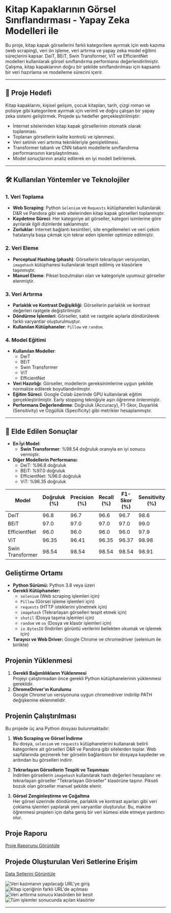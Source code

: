 # Kitap Kapaklarının Görsel Sınıflandırması - Yapay Zeka Modelleri ile

Bu proje, kitap kapak görsellerini farklı kategorilere ayırmak için web kazıma (web scraping), veri ön işleme, veri artırma ve yapay zeka model eğitimi süreçlerini kapsar. DeiT, BEiT, Swin Transformer, ViT ve EfficientNet modelleri kullanılarak görsel sınıflandırma performansı değerlendirilmiştir. Çalışma, kitap kapaklarının doğru bir şekilde sınıflandırılması için kapsamlı bir veri hazırlama ve modelleme sürecini içerir.

---

## 📖 Proje Hedefi
Kitap kapaklarını, kişisel gelişim, çocuk kitapları, tarih, çizgi roman ve polisiye gibi kategorilere ayırmak için verimli ve doğru çalışan bir yapay zeka sistemi geliştirmek. Projede şu hedefler gerçekleştirilmiştir:
- İnternet sitelerinden kitap kapak görsellerinin otomatik olarak toplanması.
- Toplanan görsellerin kalite kontrolü ve işlenmesi.
- Veri setinin veri artırma teknikleriyle genişletilmesi.
- Transformer tabanlı ve CNN tabanlı modellerle sınıflandırma performansının karşılaştırılması.
- Model sonuçlarının analiz edilerek en iyi modeli belirlemek.

---

## 🛠️ Kullanılan Yöntemler ve Teknolojiler
### 1. **Veri Toplama**
- **Web Scraping**: Python `Selenium` ve `Requests` kütüphaneleri kullanılarak D&R ve Pandora gibi web sitelerinden kitap kapak görselleri toplanmıştır.
- **Kaydetme Süreci**: Her kategoriye ait görseller, kategori isimlerine göre ayrılarak ilgili dizinlerde saklanmıştır.
- **Zorluklar**: İnternet bağlantı kesintileri, site engellemeleri ve veri çekim hatalarıyla başa çıkmak için tekrar eden işlemler optimize edilmiştir.

### 2. **Veri Eleme**
- **Perceptual Hashing (phash)**: Görsellerin tekrarlayan versiyonları, `imagehash` kütüphanesi kullanılarak tespit edilmiş ve klasörlere taşınmıştır.
- **Manuel Eleme**: Piksel bozulmaları olan ve kategoriyle uyumsuz görseller elenmiştir.

### 3. **Veri Artırma**
- **Parlaklık ve Kontrast Değişikliği**: Görsellerin parlaklık ve kontrast değerleri rastgele değiştirilmiştir.
- **Döndürme İşlemleri**: Görseller, sabit ve rastgele açılarla döndürülerek farklı varyantlar oluşturulmuştur.
- **Kullanılan Kütüphaneler**: `Pillow` ve `random`.

### 4. **Model Eğitimi**
- **Kullanılan Modeller**:
  - DeiT
  - BEiT
  - Swin Transformer
  - ViT
  - EfficientNet
- **Veri Hazırlığı**: Görseller, modellerin gereksinimlerine uygun şekilde normalize edilerek boyutlandırılmıştır.
- **Eğitim Süreci**: Google Colab üzerinde GPU kullanılarak eğitim gerçekleştirilmiştir. Early stopping tekniğiyle aşırı öğrenme önlenmiştir.
- **Performans Değerlendirme**: Doğruluk (Accuracy), F1-Skor, Duyarlılık (Sensitivity) ve Özgüllük (Specificity) gibi metrikler hesaplanmıştır.

---

## 🔑 Elde Edilen Sonuçlar
- **En İyi Model**: 
  - **Swin Transformer**: %98.54 doğruluk oranıyla en iyi sonucu vermiştir.
- **Diğer Modellerin Performansı**:
  - DeiT: %96.8 doğruluk
  - BEiT: %97.0 doğruluk
  - EfficientNet: %96.0 doğruluk
  - ViT: %96.35 doğruluk

| Model            | Doğruluk (%) | Precision (%) | Recall (%) | F1-Skor (%) | Sensitivity (%) | Specificity (%) |
|-------------------|--------------|---------------|------------|-------------|------------------|------------------|
| DeiT             | 96.8         | 96.7          | 96.6       | 96.7        | 98.6            | 99.1            |
| BEiT             | 97.0         | 97.0          | 97.0       | 97.0        | 99.0            | 98.6            |
| EfficientNet     | 96.0         | 96.0          | 96.0       | 96.0        | 97.9            | 98.5            |
| ViT              | 96.35        | 96.41         | 96.35      | 96.37       | 98.98           | 98.52           |
| Swin Transformer | 98.54        | 98.54         | 98.54      | 98.54       | 98.91           | 99.30           |


## Geliştirme Ortamı
- **Python Sürümü:** Python 3.8 veya üzeri
- **Gerekli Kütüphaneler:**
  - `selenium` (Web scraping işlemleri için)
  - `Pillow` (Görsel işleme işlemleri için)
  - `requests` (HTTP isteklerini yönetmek için)
  - `imagehash` (Tekrarlayan görselleri tespit etmek için)
  - `shutil` (Dosya taşıma işlemleri için)
  - `random` ve `os` (Dosya ve klasör işlemleri için)
  - `io.BytesIO` (İndirilen görüntü verilerini bellekten okumak ve işlemek için)
- **Tarayıcı ve Web Driver:** Google Chrome ve chromedriver (selenium ile birlikte)

## Projenin Yüklenmesi
1. **Gerekli Bağımlılıkların Yüklenmesi**  
   Projeyi çalıştırmadan önce gerekli Python kütüphanelerinin yüklenmesi gereklidir.
2. **ChromeDriver'ın Kurulumu**  
   Google Chrome'un versiyonuna uygun chromedriver indirilip PATH değişkenine eklenmelidir.

## Projenin Çalıştırılması
Bu projede üç ana Python dosyası bulunmaktadır:
1. **Web Scraping ve Görsel İndirme**  
   Bu dosya, `selenium` ve `requests` kütüphanelerini kullanarak belirli kategorilere ait görselleri D&R ve Pandora gibi sitelerden toplar. Web sayfalarında gezinerek her görselin bağlantısını bir dosyaya kaydeder ve ardından bu görselleri indirir.

2. **Tekrarlayan Görsellerin Tespiti ve Taşınması**  
   İndirilen görsellerin `imagehash` kullanılarak hash değerleri hesaplanır ve tekrarlayan görseller "Tekrarlayan Görseller" klasörüne taşınır. Pikseli bozuk olan görseller manuel şekilde elenir.

3. **Görsel Zenginleştirme ve Çoğaltma**  
   Her görsel üzerinde döndürme, parlaklık ve kontrast ayarları gibi veri çoklama işlemleri yapılarak yeni varyantlar oluşturulur. Bu, makine öğrenmesi projeleri için daha geniş bir veri kümesi elde etmeye yardımcı olur.

## Proje Raporu
[Proje Raporunu Görüntüle](https://github.com/DeryaGelmez/YazLabKitapKategori/blob/main/Rapor.pdf)

## Projede Oluşturulan Veri Setlerine Erişim
[Data Setlerini Görüntüle](https://drive.google.com/drive/folders/1O9yWV-ZxrSfPuyDPSKedRyI7kGMchwL4?usp=drive_link)

![Veri kazımanın yapılacağı URL'ye giriş](https://github.com/DeryaGelmez/YazLabKitapKategori/blob/main/Screenshot%20(24).png) 
![Kitap içeriğinin farklı URL'de açılması](https://github.com/DeryaGelmez/YazLabKitapKategori/blob/main/Screenshot%20(27).png)
![Veri arttırma sonucu klasörden bir kesit](https://github.com/DeryaGelmez/YazLabKitapKategori/blob/main/Screenshot%20(26).png)
![Tüm işlemler sonucunda açılan klasörler](https://github.com/DeryaGelmez/YazLabKitapKategori/blob/main/Screenshot%20(23).png)

----
